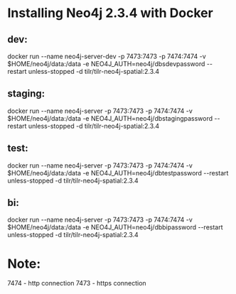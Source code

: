 # Installing Neo4j 2.3.4 with Docker 

## dev:
docker run --name neo4j-server-dev -p 7473:7473 -p 7474:7474 -v $HOME/neo4j/data:/data -e NEO4J_AUTH=neo4j/dbsdevpassword  --restart unless-stopped -d tilr/tilr-neo4j-spatial:2.3.4

## staging:
docker run --name neo4j-server -p 7473:7473 -p 7474:7474 -v $HOME/neo4j/data:/data -e NEO4J_AUTH=neo4j/dbstagingpassword --restart unless-stopped -d tilr/tilr-neo4j-spatial:2.3.4

## test:
docker run --name neo4j-server -p 7473:7473 -p 7474:7474 -v $HOME/neo4j/data:/data -e NEO4J_AUTH=neo4j/dbtestpassword --restart unless-stopped -d tilr/tilr-neo4j-spatial:2.3.4

## bi:
docker run --name neo4j-server -p 7473:7473 -p 7474:7474 -v $HOME/neo4j/data:/data -e NEO4J_AUTH=neo4j/dbbipassword --restart unless-stopped -d tilr/tilr-neo4j-spatial:2.3.4

# Note:
7474 - http connection
7473 - https connection
